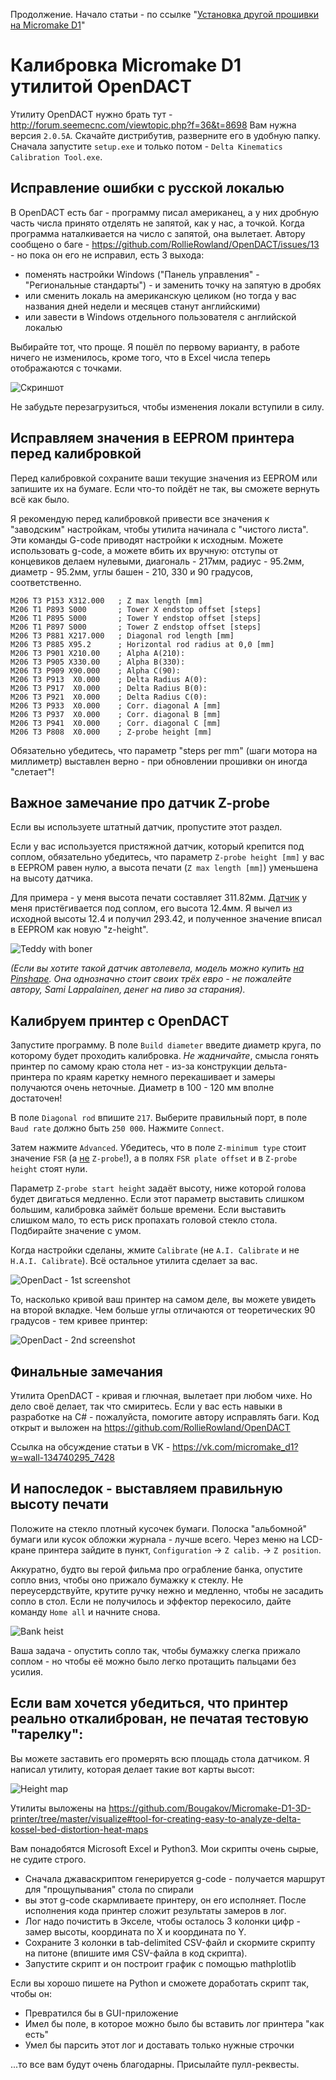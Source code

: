 Продолжение. Начало статьи - по ссылке "[Установка другой прошивки на Micromake D1](https://github.com/Bougakov/Micromake-D1-3D-printer/blob/master/Installing%20custom%20firmware%20(RUS).md)"

# Калибровка Micromake D1 утилитой OpenDACT

Утилиту OpenDACT нужно брать тут - http://forum.seemecnc.com/viewtopic.php?f=36&t=8698 Вам нужна версия `2.0.5A`. Скачайте дистрибутив, разверните его в удобную папку. Сначала запустите `setup.exe` и только потом - `Delta Kinematics Calibration Tool.exe`.

## Исправление ошибки с русской локалью

В OpenDACT есть баг - программу писал американец, а у них дробную часть числа принято отделять не запятой, как у нас, а точкой. Когда программа наталкивается на число с запятой, она вылетает. Автору сообщено о баге - https://github.com/RollieRowland/OpenDACT/issues/13 - но пока он его не исправил, есть 3 выхода:

 - поменять настройки Windows ("Панель управления" - "Региональные стандарты") - и заменить точку на запятую в дробях
 - или сменить локаль на американскую целиком (но тогда у вас названия дней недели и месяцев станут английскими)
 - или завести в Windows отдельного пользователя с английской локалью
 
Выбирайте тот, что проще. Я пошёл по первому варианту, в работе ничего не изменилось, кроме того, что в Excel числа теперь отображаются с точками.

![Скриншот](https://cloud.githubusercontent.com/assets/1763243/20276440/4d898040-aaad-11e6-83a2-d61963abfb82.png)

Не забудьте перезагрузиться, чтобы изменения локали вступили в силу.

## Исправляем значения в EEPROM принтера перед калибровкой

Перед калибровкой сохраните ваши текущие значения из EEPROM или запишите их на бумаге. Если что-то пойдёт не так, вы сможете вернуть всё как было.

Я рекомендую перед калибровкой привести все значения к "заводским" настройкам, чтобы утилита начинала с "чистого листа". Эти команды G-code приводят настройки к исходным. Можете использовать g-code, а можете вбить их вручную: отступы от концевиков делаем нулевыми, диагональ - 217мм, радиус - 95.2мм, диаметр - 95.2мм, углы башен - 210, 330 и 90 градусов, соответственно.

    M206 T3 P153 X312.000   ; Z max length [mm]
    M206 T1 P893 S000       ; Tower X endstop offset [steps]
    M206 T1 P895 S000       ; Tower Y endstop offset [steps]
    M206 T1 P897 S000       ; Tower Z endstop offset [steps]
    M206 T3 P881 X217.000   ; Diagonal rod length [mm]
    M206 T3 P885 X95.2      ; Horizontal rod radius at 0,0 [mm]
    M206 T3 P901 X210.00    ; Alpha A(210):
    M206 T3 P905 X330.00    ; Alpha B(330):
    M206 T3 P909 X90.000    ; Alpha C(90):
    M206 T3 P913  X0.000    ; Delta Radius A(0):
    M206 T3 P917  X0.000    ; Delta Radius B(0):
    M206 T3 P921  X0.000    ; Delta Radius C(0):
    M206 T3 P933  X0.000    ; Corr. diagonal A [mm]
    M206 T3 P937  X0.000    ; Corr. diagonal B [mm] 
    M206 T3 P941  X0.000    ; Corr. diagonal C [mm] 
    M206 T3 P808  X0.000    ; Z-probe height [mm] 

Обязательно убедитесь, что параметр "steps per mm" (шаги мотора на миллиметр) выставлен верно - при обновлении прошивки он иногда "слетает"!

## Важное замечание про датчик Z-probe

Если вы используете штатный датчик, пропустите этот раздел.

Если у вас используется пристяжной датчик, который крепится под соплом, обязательно убедитесь, что параметр `Z-probe height [mm]` у вас в EEPROM равен нулю, а высота печати (`Z max length [mm]`) уменьшена на высоту датчика.

Для примера - у меня высота печати составляет 311.82мм. [Датчик](https://www.facebook.com/groups/173676226330714/permalink/371138909917777/) у меня пристёгивается под соплом, его высота 12.4мм. Я вычел из исходной высоты 12.4 и получил 293.42, и полученное значение вписал в EEPROM как новую "z-height".

![Teddy with boner](https://scontent-ams3-1.xx.fbcdn.net/v/t1.0-9/16195531_10158495767570354_6174518943208334893_n.jpg?oh=798154abea958b18114b8c29e6ea8d4f&oe=59636BB6)

*(Если вы хотите такой датчик автолевела, модель можно купить [на Pinshape](https://pinshape.com/items/31151-3d-printed-z-eddy-the-micromake-z-probe-e3d-v5-fits-afinibot-etc). Она однозначно стоит своих трёх евро - не пожалейте автору, Sami Lappalainen, денег на пиво за старания).*

## Калибруем принтер с OpenDACT

Запустите программу. В поле `Build diameter` введите диаметр круга, по которому будет проходить калибровка. _Не жадничайте_, смысла гонять принтер по самому краю стола нет - из-за конструкции дельта-принтера по краям каретку немного перекашивает и замеры получаются очень неточные. Диаметр в 100 - 120 мм вполне достаточен!

В поле `Diagonal rod` впишите `217`. Выберите правильный порт, в поле `Baud rate` должно быть `250 000`. Нажмите `Connect`.

Затем нажмите `Advanced`. Убедитесь, что в поле `Z-minimum type` стоит значение `FSR` (а [не](https://github.com/RollieRowland/OpenDACT/issues/14#issuecomment-288098600) `Z-probe`!), а в полях `FSR plate offset` и в `Z-probe height` стоят нули. 

Параметр `Z-probe start height` задаёт высоту, ниже которой голова будет двигаться медленно. Если этот параметр выставить слишком большим, калибровка займёт больше времени. Если выставить слишком мало, то есть риск пропахать головой стекло стола. Подбирайте значение с умом.

Когда настройки сделаны, жмите `Calibrate` (не `A.I. Calibrate` и не `H.A.I. Calibrate`). Всё остальное утилита сделает за вас.

![OpenDact - 1st screenshot](https://raw.githubusercontent.com/Bougakov/Micromake-D1-3D-printer/master/opendact1.png)

То, насколько кривой ваш принтер на самом деле, вы можете увидеть на второй вкладке. Чем больше углы отличаются от теоретических 90 градусов - тем кривее принтер:

![OpenDact - 2nd screenshot](https://raw.githubusercontent.com/Bougakov/Micromake-D1-3D-printer/master/opendact2.png)

## Финальные замечания

Утилита OpenDACT - кривая и глючная, вылетает при любом чихе. Но дело своё делает, так что смиритесь. Если у вас есть навыки в разработке на C# - пожалуйста, помогите автору исправлять баги. Код открыт и выложен на https://github.com/RollieRowland/OpenDACT

Ссылка на обсуждение статьи в VK - https://vk.com/micromake_d1?w=wall-134740295_7428

## И напоследок - выставляем правильную высоту печати

Положите на стекло плотный кусочек бумаги. Полоска "альбомной" бумаги или кусок обложки журнала - лучше всего. Через меню на LCD-кране принтера зайдите в пункт, `Configuration` -> `Z calib.` -> `Z position`.

Аккуратно, будто вы герой фильма про ограбление банка, опустите сопло вниз, чтобы оно прижало бумажку к стеклу. Не переусердствуйте, крутите ручку нежно и медленно, чтобы не засадить сопло в стол. Если не получилось и эффектор перекосило, дайте команду `Home all` и начните снова.

![Bank heist](https://raw.githubusercontent.com/Bougakov/Micromake-D1-3D-printer/master/images/lock%20artist.jpg)

Ваша задача - опустить сопло так, чтобы бумажку слегка прижало соплом - но чтобы её можно было легко протащить пальцами без усилия.

## Если вам хочется убедиться, что принтер реально откалиброван, не печатая тестовую "тарелку":

Вы можете заставить его промерять всю площадь стола датчиком. Я написал утилиту, которая делает такие вот карты высот:

![Height map](https://raw.githubusercontent.com/Bougakov/Micromake-D1-3D-printer/master/visualize/23%20OpenDACT.png)

Утилиты выложены на https://github.com/Bougakov/Micromake-D1-3D-printer/tree/master/visualize#tool-for-creating-easy-to-analyze-delta-kossel-bed-distortion-heat-maps 

Вам понадобятся Microsoft Excel и Python3. Мои скрипты очень сырые, не судите строго.

 * Сначала джаваскриптом генерируется g-code - получается маршрут для "прощупывания" стола по спирали
 * вы этот g-code скармливаете принтеру, он его исполняет. После исполнения кода принтер сложит результаты замеров в лог.
 * Лог надо почистить в Экселе, чтобы осталось 3 колонки цифр - замер высоты, координата по X и координата по Y.
 * Сохраните 3 колонки в tab-delimited CSV-файл и скормите скрипту на питоне (впишите имя CSV-файла в код скрипта).
 * Запустите скрипт и он построит график с помощью mathplotlib
 
Если вы хорошо пишете на Python и сможете доработать скрипт так, чтобы он:

 * Превратился бы в GUI-приложение
 * Имел бы поле, в которое можно было бы вставить лог принтера "как есть"
 * Умел бы парсить этот лог и доставать только нужные строчки
 
...то все вам будут очень благодарны. Присылайте пулл-реквесты.
